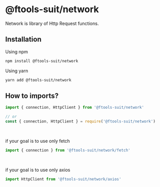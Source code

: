 # @ftools-suit/network

Network is library of Http Request functions.

## Installation

Using npm
```bash
npm install @ftools-suit/network
```

Using yarn
```bash
yarn add @ftools-suit/network
```

## How to imports?

```js
import { connection, HttpClient } from '@ftools-suit/network'

// or
const { connection, HttpClient } = require('@ftools-suit/network')
```

<br/>

if your goal is to use only fetch
```js
import { connection } from '@ftools-suit/network/fetch'
```

<br/>

if your goal is to use only axios
```js
import HttpClient from '@ftools-suit/network/axios'
```

